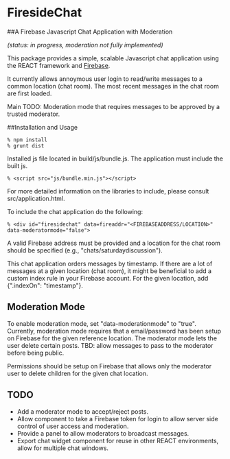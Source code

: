 # FiresideChat 

##A Firebase Javascript Chat Application with Moderation

*(status: in progress, moderation not fully implemented)*

This package provides a simple, scalable Javascript chat application using the REACT framework and [Firebase](https://www.firebase.com/).

It currently allows annoymous user login to read/write messages to a common location (chat room).  The most recent messages in the chat room are first loaded.

Main TODO: Moderation mode that requires messages to be approved by a trusted moderator. 

##Installation and Usage

    % npm install
    % grunt dist

Installed js file located in build/js/bundle.js.  The application must include the built js.

    % <script src="js/bundle.min.js"></script>

For more detailed information on the libraries to include, please consult src/application.html.

To include the chat application do the following:

    % <div id="firesidechat" data=fireaddr="<FIREBASEADDRESS/LOCATION>" data-moderatormode="false">

A valid Firebase address must be provided and a location for the chat room should be specified (e.g., "chats/saturdaydiscussion").

This chat application orders messages by timestamp.  If there are a lot of messages at a given location (chat room), it might be beneficial to add a custom index rule in your Firebase account.  For the given location, add {".indexOn": "timestamp"}.

## Moderation Mode

To enable moderation mode, set "data-moderationmode" to "true".  Currently, moderation mode requires that a email/password has been setup on Firebase for the given reference location.  The moderator mode lets the user delete certain posts.  TBD: allow messages to pass to the moderator before being public.

Permissions should be setup on Firebase that allows only the moderator user to delete children for the given chat location.

## TODO

* Add a moderator mode to accept/reject posts.
* Allow component to take a Firebase token for login to allow server side control of user access and moderation.
* Provide a panel to allow moderators to broadcast messages.
* Export chat widget component for reuse in other REACT environments, allow for multiple chat windows.
